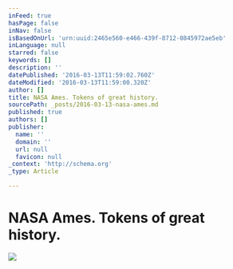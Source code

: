 ```yaml
---
inFeed: true
hasPage: false
inNav: false
isBasedOnUrl: 'urn:uuid:2465e560-e466-439f-8712-0845972ae5eb'
inLanguage: null
starred: false
keywords: []
description: ''
datePublished: '2016-03-13T11:59:02.760Z'
dateModified: '2016-03-13T11:59:00.320Z'
author: []
title: NASA Ames. Tokens of great history.
sourcePath: _posts/2016-03-13-nasa-ames.md
published: true
authors: []
publisher:
  name: ''
  domain: ''
  url: null
  favicon: null
_context: 'http://schema.org'
_type: Article

---
```

# NASA Ames. Tokens of great history.
![](https://the-grid-user-content.s3-us-west-2.amazonaws.com/b3a8b454-84cc-4086-afc4-530be8bb59c1.png)
